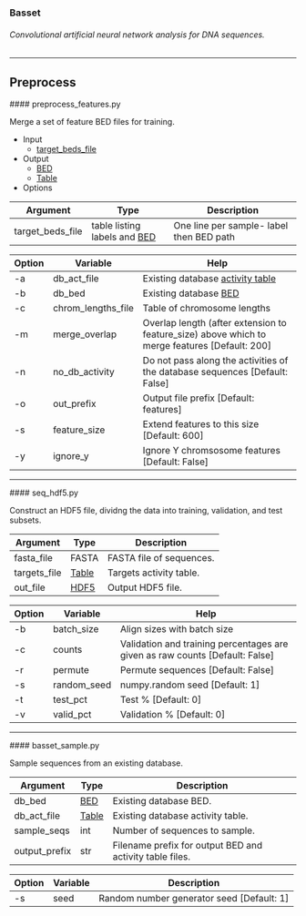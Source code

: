 ### Basset
###### Convolutional artificial neural network analysis for DNA sequences.
--------------------------------------------------------------------------------
## Preprocess

<a name="preprocess_features.py"/>
#### preprocess_features.py

Merge a set of feature BED files for training.

- Input
  - [target_beds_file](../docs/file_specs.md#bed)
- Output
  - [BED](../docs/file_specs.md#bed)
  - [Table](../docs/file_specs.md#table)
- Options

| Argument | Type | Description |
| --- | --- | --- |
| target_beds_file | table listing labels and [BED]((../docs/file_specs.md#bed)) | One line per sample- label then BED path |

| Option | Variable | Help |
| --- | --- | --- |
| -a | db_act_file | Existing database [activity table](../docs/file_specs.md#table) |
| -b | db_bed | Existing database [BED](../docs/file_specs.md#bed) |
| -c | chrom_lengths_file | Table of chromosome lengths |
| -m | merge_overlap | Overlap length (after extension to feature_size) above which to merge features [Default: 200] |
| -n | no_db_activity | Do not pass along the activities of the database sequences [Default: False] |
| -o | out_prefix | Output file prefix [Default: features] |
| -s | feature_size | Extend features to this size [Default: 600] |
| -y | ignore_y | Ignore Y chromsosome features [Default: False] |


--------------------------------------------------------------------------------
<a name="seq_hdf5.py"/>
#### seq_hdf5.py

Construct an HDF5 file, dividng the data into training, validation, and test subsets.

| Argument | Type | Description |
| --- | --- | --- |
| fasta_file | FASTA | FASTA file of sequences. |
| targets_file | [Table](../docs/file_specs.md#table) | Targets activity table. |
| out_file | [HDF5](../docs/file_specs.md#hdf5) | Output HDF5 file. |

| Option | Variable | Help |
| --- | --- | --- |
| -b | batch_size | Align sizes with batch size |
| -c | counts | Validation and training percentages are given as raw counts [Default: False] |
| -r | permute | Permute sequences [Default: False] |
| -s | random_seed | numpy.random seed [Default: 1] |
| -t | test_pct | Test % [Default: 0] |
| -v | valid_pct | Validation % [Default: 0] |


--------------------------------------------------------------------------------
<a name="basset_sample.py"/>
#### basset_sample.py

Sample sequences from an existing database.

| Argument | Type | Description |
| --- | --- | --- |
| db_bed | [BED](../docs/file_specs.md#bed) | Existing database BED. |
| db_act_file | [Table](../docs/file_specs.md#table) | Existing database activity table. |
| sample_seqs | int | Number of sequences to sample. |
| output_prefix | str | Filename prefix for output BED and activity table files. |

| Option | Variable | Description |
| --- | --- | --- |
| -s | seed | Random number generator seed [Default: 1] |
